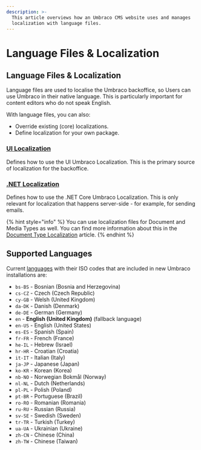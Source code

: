 ```yaml
---
description: >-
  This article overviews how an Umbraco CMS website uses and manages
  localization with language files.
---
```


# Language Files & Localization

## Language Files & Localization

Language files are used to localise the Umbraco backoffice, so Users can use Umbraco in their native language. This is particularly important for content editors who do not speak English.

With language files, you can also:

* Override existing (core) localizations.
* Define localization for your own package.

### [UI Localization](../../customizing/foundation/localization.md)

Defines how to use the UI Umbraco Localization. This is the primary source of localization for the backoffice.

### [.NET Localization](net-localization.md)

Defines how to use the .NET Core Umbraco Localization. This is only relevant for localization that happens server-side - for example, for sending emails.

{% hint style="info" %}
You can use localization files for Document and Media Types as well. You can find more information about this in the [Document Type Localization](../../fundamentals/data/defining-content/document-type-localization.md) article.
{% endhint %}

## Supported Languages

Current [languages](https://github.com/umbraco/Umbraco-CMS/tree/main/src/Umbraco.Core/EmbeddedResources/Lang) with their ISO codes that are included in new Umbraco installations are:

* `bs-BS` - Bosnian (Bosnia and Herzegovina)
* `cs-CZ` - Czech (Czech Republic)
* `cy-GB` - Welsh (United Kingdom)
* `da-DK` - Danish (Denmark)
* `de-DE` - German (Germany)
* `en` - **English (United Kingdom)** (fallback language)
* `en-US` - English (United States)
* `es-ES` - Spanish (Spain)
* `fr-FR` - French (France)
* `he-IL` - Hebrew (Israel)
* `hr-HR` - Croatian (Croatia)
* `it-IT` - Italian (Italy)
* `ja-JP` - Japanese (Japan)
* `ko-KR` - Korean (Korea)
* `nb-NO` - Norwegian Bokmål (Norway)
* `nl-NL` - Dutch (Netherlands)
* `pl-PL` - Polish (Poland)
* `pt-BR` - Portuguese (Brazil)
* `ro-RO` - Romanian (Romania)
* `ru-RU` - Russian (Russia)
* `sv-SE` - Swedish (Sweden)
* `tr-TR` - Turkish (Turkey)
* `ua-UA` - Ukrainian (Ukraine)
* `zh-CN` - Chinese (China)
* `zh-TW` - Chinese (Taiwan)
